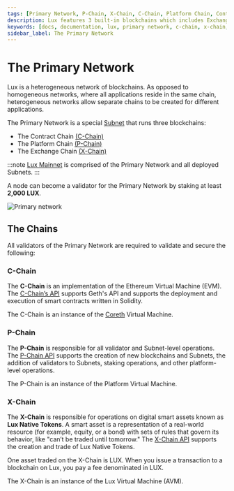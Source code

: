 ```yaml
---
tags: [Primary Network, P-Chain, X-Chain, C-Chain, Platform Chain, Contract Chain]
description: Lux features 3 built-in blockchains which includes Exchange Chain (X-Chain), Platform Chain (P-Chain), and Contract Chain (C-Chain). More info here.
keywords: [docs, documentation, lux, primary network, c-chain, x-chain, p-chain, platform chain, contract chain]
sidebar_label: The Primary Network
---
```


# The Primary Network

Lux is a heterogeneous network of blockchains. As opposed to homogeneous networks, where
all applications reside in the same chain, heterogeneous networks allow separate chains to be
created for different applications.

The Primary Network is a special [Subnet](subnets-overview.md) that runs three blockchains:

- The Contract Chain [(C-Chain)](lux-platform.md#c-chain)
- The Platform Chain [(P-Chain)](lux-platform.md#p-chain)
- The Exchange Chain [(X-Chain)](lux-platform.md#x-chain)

:::note
[Lux Mainnet](/learn/lux/mainnet.md) is comprised of the Primary Network
and all deployed Subnets.
:::

A node can become a validator for the Primary Network by staking at least **2,000 LUX**.

![Primary network](/img/primary-network.png)

## The Chains

All validators of the Primary Network are required to validate and secure the following:

### C-Chain

The **C-Chain** is an implementation of the Ethereum Virtual Machine (EVM).
The [C-Chain’s API](/reference/luxd/c-chain/api.md) supports Geth's API and supports the
deployment and execution of smart contracts written in Solidity.

The C-Chain is an instance of the
[Coreth](https://github.com/luxdefi/coreth) Virtual Machine.

### P-Chain

The **P-Chain** is responsible for all validator and Subnet-level operations.
The [P-Chain API](/reference/luxd/p-chain/api.md) supports the creation of new
blockchains and Subnets, the addition of validators to Subnets, staking operations, and other
platform-level operations.

The P-Chain is an instance of the Platform Virtual Machine.

### X-Chain

The **X-Chain** is responsible for operations on digital smart assets known as **Lux Native
Tokens**. A smart asset is a representation of a real-world resource (for example, equity, or a
bond) with sets of rules that govern its behavior, like "can’t be traded until tomorrow."
The [X-Chain API](/reference/luxd/x-chain/api.md) supports the creation and trade of
Lux Native Tokens.

One asset traded on the X-Chain is LUX. When you issue a transaction to a blockchain on Lux,
you pay a fee denominated in LUX.

The X-Chain is an instance of the Lux Virtual Machine (AVM).
